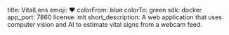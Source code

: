 title: VitalLens emoji: ❤️ colorFrom: blue colorTo: green sdk: docker app_port: 7860 license: mit short_description: A web application that uses computer vision and AI to estimate vital signs from a webcam feed.
